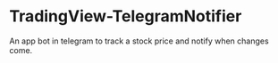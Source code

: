 # TradingView-TelegramNotifier
An app bot in telegram to track a stock price and notify when changes come.
